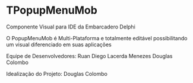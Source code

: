 # TPopupMenuMob
Componente Visual para IDE da Embarcadero Delphi

O PopupMenuMob é Multi-Plataforma e totalmente editável possibilitando um visual diferenciado em suas aplicações 

Equipe de Desenvolvedores:
Ruan Diego Lacerda Menezes
Douglas Colombo

Idealização do Projeto:
Douglas Colombo
